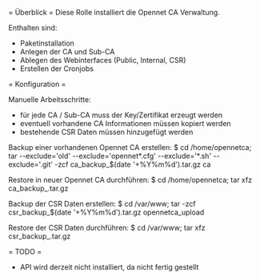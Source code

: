 = Überblick =
Diese Rolle installiert die Opennet CA Verwaltung.

Enthalten sind:
* Paketinstallation
* Anlegen der CA und Sub-CA
* Ablegen des Webinterfaces (Public, Internal, CSR)
* Erstellen der Cronjobs

= Konfiguration =

Manuelle Arbeitsschritte:
* für jede CA / Sub-CA muss der Key/Zertifikat erzeugt werden 
* eventuell vorhandene CA Informationen müssen kopiert werden
* bestehende CSR Daten müssen hinzugefügt werden

Backup einer vorhandenen Opennet CA erstellen:
$ cd /home/opennetca; tar --exclude='old' --exclude='opennet*.cfg' --exclude='*.sh' --exclude='.git' -zcf ca_backup_$(date '+%Y%m%d').tar.gz ca

Restore in neuer Opennet CA durchführen:
$ cd /home/opennetca; tar xfz ca_backup_<date>.tar.gz

Backup der CSR Daten erstellen:
$ cd /var/www; tar -zcf csr_backup_$(date '+%Y%m%d').tar.gz opennetca_upload

Restore der CSR Daten durchführen:
$ cd /var/www; tar xfz csr_backup_<date>.tar.gz

= TODO =

* API wird derzeit nicht installiert, da nicht fertig gestellt
